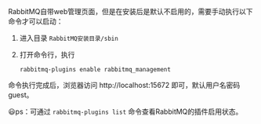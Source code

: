 RabbitMQ自带web管理页面，但是在安装后是默认不启用的，需要手动执行以下命令才可以启动：

1. 进入目录 `RabbitMQ安装目录/sbin`

2. 打开命令行，执行

   ```
   rabbitmq-plugins enable rabbitmq_management
   ```




命令执行完成后，浏览器访问 http://localhost:15672 即可，默认用户名密码 guest。



:smiley:ps：可通过 `rabbitmq-plugins list` 命令查看RabbitMQ的插件启用状态。

